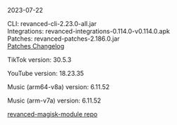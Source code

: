 2023-07-22
  
CLI: revanced-cli-2.23.0-all.jar  
Integrations: revanced-integrations-0.114.0-v0.114.0.apk  
Patches: revanced-patches-2.186.0.jar  
[Patches Changelog](https://github.com/revanced/revanced-patches/releases/tag/v2.186.0)  

TikTok version: 30.5.3  

YouTube version: 18.23.35  

Music (arm64-v8a) version: 6.11.52  

Music (arm-v7a) version: 6.11.52  

[revanced-magisk-module repo](https://github.com/j-hc/revanced-magisk-module)
